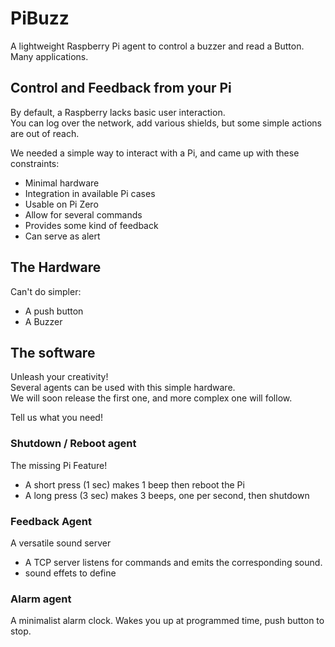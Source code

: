 # PiBuzz
A lightweight Raspberry Pi agent to control a buzzer and read a Button. Many applications.

## Control and Feedback from your Pi

By default, a Raspberry lacks basic user interaction.  
You can log over the network, add various shields, but some simple actions are out of reach.  

We needed a simple way to interact with a Pi, and came up with these constraints:

* Minimal hardware
* Integration in available Pi cases
* Usable on Pi Zero
* Allow for several commands
* Provides some kind of feedback
* Can serve as alert

## The Hardware

Can't do simpler:  
* A push button
* A Buzzer

## The software

Unleash your creativity!  
Several agents can be used with this simple hardware.  
We will soon release the first one, and more complex one will follow.  

Tell us what you need!

### Shutdown / Reboot agent

The missing Pi Feature!

* A short press (1 sec) makes 1 beep then reboot the Pi
* A long press (3 sec) makes 3 beeps, one per second, then shutdown

### Feedback Agent

A versatile sound server

* A TCP server listens for commands and emits the corresponding sound.
* sound effets to define

### Alarm agent

A minimalist alarm clock. Wakes you up at programmed time, push button to stop.
